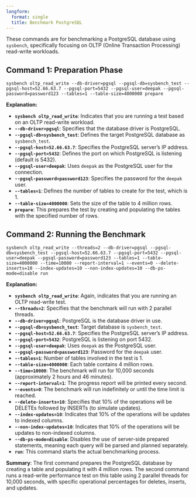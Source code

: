 ```yaml
---
longform:
  format: single
  title: Benchmark PostgreSQL
---
```

These commands are for benchmarking a PostgreSQL database using `sysbench`, specifically focusing on OLTP (Online Transaction Processing) read-write workloads.

## Command 1: Preparation Phase

```
sysbench oltp_read_write --db-driver=pgsql --pgsql-db=sysbench_test --pgsql-host=52.66.63.7 --pgsql-port=5432 --pgsql-user=deepak --pgsql-password=password123 --tables=1 --table-size=4000000 prepare
```

**Explanation:**

- **`sysbench oltp_read_write`**: Indicates that you are running a test based on an OLTP read-write workload.
- **`--db-driver=pgsql`**: Specifies that the database driver is PostgreSQL.
- **`--pgsql-db=sysbench_test`**: Defines the target PostgreSQL database as `sysbench_test`.
- **`--pgsql-host=52.66.63.7`**: Specifies the PostgreSQL server’s IP address.
- **`--pgsql-port=5432`**: Defines the port on which PostgreSQL is listening (default is 5432).
- **`--pgsql-user=deepak`**: Uses `deepak` as the PostgreSQL user for the connection.
- **`--pgsql-password=password123`**: Specifies the password for the `deepak` user.
- **`--tables=1`**: Defines the number of tables to create for the test, which is 1.
- **`--table-size=4000000`**: Sets the size of the table to 4 million rows.
- **`prepare`**: This prepares the test by creating and populating the tables with the specified number of rows.

## Command 2: Running the Benchmark

```
sysbench oltp_read_write --threads=2 --db-driver=pgsql --pgsql-db=sysbench_test --pgsql-host=52.66.63.7 --pgsql-port=5432 --pgsql-user=deepak --pgsql-password=password123 --tables=1 --table-size=4000000 --time=10000 --report-interval=1 --events=0 --delete-inserts=10 --index-updates=10 --non-index-updates=10 --db-ps-mode=disable run
```

**Explanation:**

- **`sysbench oltp_read_write`**: Again, indicates that you are running an OLTP read-write test.
- **`--threads=2`**: Specifies that the benchmark will run with 2 parallel threads.
- **`--db-driver=pgsql`**: PostgreSQL is the database driver in use.
- **`--pgsql-db=sysbench_test`**: Target database is `sysbench_test`.
- **`--pgsql-host=52.66.63.7`**: Specifies the PostgreSQL server’s IP address.
- **`--pgsql-port=5432`**: PostgreSQL is listening on port 5432.
- **`--pgsql-user=deepak`**: Uses `deepak` as the PostgreSQL user.
- **`--pgsql-password=password123`**: Password for the `deepak` user.
- **`--tables=1`**: Number of tables involved in the test is 1.
- **`--table-size=4000000`**: Each table contains 4 million rows.
- **`--time=10000`**: The benchmark will run for 10,000 seconds (approximately 2 hours and 46 minutes).
- **`--report-interval=1`**: The progress report will be printed every second.
- **`--events=0`**: The benchmark will run indefinitely or until the time limit is reached.
- **`--delete-inserts=10`**: Specifies that 10% of the operations will be DELETEs followed by INSERTs (to simulate updates).
- **`--index-updates=10`**: Indicates that 10% of the operations will be updates to indexed columns.
- **`--non-index-updates=10`**: Indicates that 10% of the operations will be updates to non-indexed columns.
- **`--db-ps-mode=disable`**: Disables the use of server-side prepared statements, meaning each query will be parsed and planned separately.
- **`run`**: This command starts the actual benchmarking process.

**Summary**: The first command prepares the PostgreSQL database by creating a table and populating it with 4 million rows. The second command runs a read-write performance test on this table using 2 parallel threads for 10,000 seconds, with specific operational percentages for deletes, inserts, and updates.